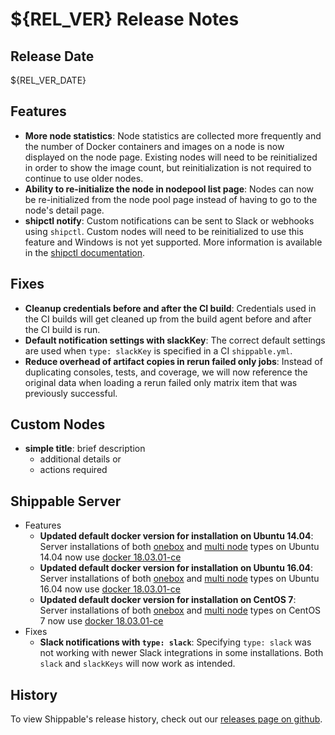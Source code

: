 # ${REL_VER} Release Notes

## Release Date
${REL_VER_DATE}

## Features
  - **More node statistics**: Node statistics are collected more frequently and the number of Docker containers and images on a node is now displayed on the node page.  Existing nodes will need to be reinitialized in order to show the image count, but reinitialization is not required to continue to use older nodes.
  - **Ability to re-initialize the node in nodepool list page**: Nodes can now be re-initialized from the node pool page instead of having to go to the node's detail page.
  - **shipctl notify**: Custom notifications can be sent to Slack or webhooks using `shipctl`. Custom nodes will need to be reinitialized to use this feature and Windows is not yet supported. More information is available in the [shipctl documentation](http://docs.shippable.com/platform/tutorial/workflow/using-shipctl/).

## Fixes
  - **Cleanup credentials before and after the CI build**: Credentials used in the CI builds will get cleaned up from the build agent before and after the CI build is run.
  - **Default notification settings with slackKey**: The correct default settings are used when `type: slackKey` is specified in a CI `shippable.yml`.
  - **Reduce overhead of artifact copies in rerun failed only jobs**: Instead of duplicating consoles, tests, and coverage, we will now reference the original data when loading a rerun failed only matrix item that was previously successful.

## Custom Nodes
  - **simple title**: brief description
      - additional details or
      - actions required

## Shippable Server

  - Features
      - **Updated default docker version for installation on Ubuntu 14.04**: Server installations of both [onebox](http://docs.shippable.com/platform/server/install-onebox/) and [multi node](http://docs.shippable.com/platform/server/install-two-server/) types on Ubuntu 14.04 now use [docker 18.03.01-ce](https://docs.docker.com/release-notes/docker-ce/#18031-ce-2018-04-26)
      - **Updated default docker version for installation on Ubuntu 16.04**: Server installations of both [onebox](http://docs.shippable.com/platform/server/install-onebox/) and [multi node](http://docs.shippable.com/platform/server/install-two-server/) types on Ubuntu 16.04 now use [docker 18.03.01-ce](https://docs.docker.com/release-notes/docker-ce/#18031-ce-2018-04-26)
      - **Updated default docker version for installation on CentOS 7**: Server installations of both [onebox](http://docs.shippable.com/platform/server/install-onebox/) and [multi node](http://docs.shippable.com/platform/server/install-two-server/) types on CentOS 7 now use [docker 18.03.01-ce](https://docs.docker.com/release-notes/docker-ce/#18031-ce-2018-04-26)
  - Fixes
      - **Slack notifications with `type: slack`**: Specifying `type: slack` was not working with newer Slack integrations in some installations. Both `slack` and `slackKeys` will now work as intended.

## History

To view Shippable's release history, check out our [releases page on github](https://github.com/Shippable/admiral/releases).
